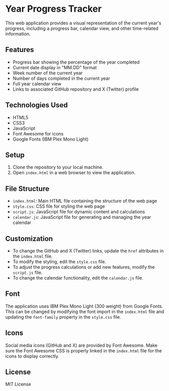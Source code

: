 # Year Progress Tracker

This web application provides a visual representation of the current year's progress, including a progress bar, calendar view, and other time-related information.

## Features

- Progress bar showing the percentage of the year completed
- Current date display in "MM.DD" format
- Week number of the current year
- Number of days completed in the current year
- Full year calendar view
- Links to associated GitHub repository and X (Twitter) profile

## Technologies Used

- HTML5
- CSS3
- JavaScript
- Font Awesome for icons
- Google Fonts (IBM Plex Mono Light)

## Setup

1. Clone the repository to your local machine.
2. Open `index.html` in a web browser to view the application.

## File Structure

- `index.html`: Main HTML file containing the structure of the web page
- `style.css`: CSS file for styling the web page
- `script.js`: JavaScript file for dynamic content and calculations
- `calendar.js`: JavaScript file for generating and managing the year calendar

## Customization

- To change the GitHub and X (Twitter) links, update the `href` attributes in the `index.html` file.
- To modify the styling, edit the `style.css` file.
- To adjust the progress calculations or add new features, modify the `script.js` file.
- To change the calendar functionality, edit the `calendar.js` file.

## Font

The application uses IBM Plex Mono Light (300 weight) from Google Fonts. This can be changed by modifying the font import in the `index.html` file and updating the `font-family` property in the `style.css` file.

## Icons

Social media icons (GitHub and X) are provided by Font Awesome. Make sure the Font Awesome CSS is properly linked in the `index.html` file for the icons to display correctly.

## License

MIT License

